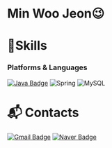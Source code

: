 # Min Woo Jeon😉


# 🚀Skills
### Platforms & Languages
[![Java Badge](https://img.shields.io/badge/Java-ED8B00?style=flat-square&logo=openjdk&logoColor=white)](https://docs.oracle.com/en/java/)
![Spring](https://img.shields.io/badge/Spring-6DB33F.svg?&style=for-the-badge&logo=Spring&logoColor=white)
![MySQL](https://img.shields.io/badge/MySQL-4479A1.svg?&style=for-the-badge&logo=MySQL&logoColor=white)


# :mailbox_with_mail: Contacts
[![Gmail Badge](https://img.shields.io/badge/Gmail-d14836?style=flat-square&logo=Gmail&logoColor=white&link=mailto:jeonminwoo2000@gmail.com)](mailto:jeonminwoo2000@gmail.com)
[![Naver Badge](https://img.shields.io/badge/Naver-03C75A?style=flat-square&logo=Naver&logoColor=white&link=mailto:minwoo867412@naver.com)](mailto:minwoo867412@naver.com)
